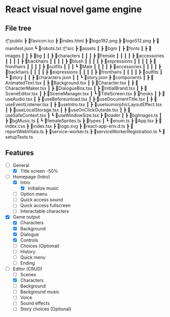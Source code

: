 # React visual novel game engine

## File tree

📦public
┣ 📜favicon.ico
┣ 📜index.html
┣ 📜logo192.png
┣ 📜logo512.png
┣ 📜manifest.json
┗ 📜robots.txt
📦src
┣ 📂assets
┃ ┣ 📂bgm
┃ ┣ 📂fonts
┃ ┣ 📂images
┃ ┃ ┣ 📂bg
┃ ┃ ┣ 📂characters
┃ ┃ ┃ ┣ 📂Female
┃ ┃ ┃ ┃ ┣ 📂accessories
┃ ┃ ┃ ┃ ┣ 📂backhairs
┃ ┃ ┃ ┃ ┣ 📂blush
┃ ┃ ┃ ┃ ┣ 📂expressions
┃ ┃ ┃ ┃ ┣ 📂fronthairs
┃ ┃ ┃ ┃ ┣ 📂outfits
┃ ┃ ┃ ┗ 📂Male
┃ ┃ ┃ ┃ ┣ 📂accessories
┃ ┃ ┃ ┃ ┣ 📂backhairs
┃ ┃ ┃ ┃ ┣ 📂expressions
┃ ┃ ┃ ┃ ┣ 📂fronthairs
┃ ┃ ┃ ┃ ┣ 📂outfits
┃ ┗ 📂story
┃ ┃ ┣ 📜characters.json
┃ ┃ ┗ 📜story.json
┣ 📂components
┃ ┣ 📜AnimatedText.tsx
┃ ┣ 📜Background.tsx
┃ ┣ 📜Character.tsx
┃ ┣ 📜CharacterMaker.tsx
┃ ┣ 📜DialogueBox.tsx
┃ ┣ 📜InitialBrand.tsx
┃ ┣ 📜SceneEditor.tsx
┃ ┣ 📜SceneManager.tsx
┃ ┗ 📜TitleScreen.tsx
┣ 📂hooks
┃ ┣ 📜useAudio.tsx
┃ ┣ 📜useBeforeunload.tsx
┃ ┣ 📜useDocumentTitle.tsx
┃ ┣ 📜useEventListener.tsx
┃ ┣ 📜useIntro.tsx
┃ ┣ 📜useIsomorphicLayoutEffect.tsx
┃ ┣ 📜useLocalStorage.tsx
┃ ┣ 📜useOnClickOutside.tsx
┃ ┣ 📜useSafeContext.tsx
┃ ┗ 📜useWindowSize.tsx
┣ 📂loader
┃ ┣ 📜bgImages.ts
┃ ┣ 📜bgMusic.ts
┃ ┗ 📜femaleSprites.ts
┣ 📂types
┃ ┗ 📜enum.ts
┣ 📜App.tsx
┣ 📜index.css
┣ 📜index.tsx
┣ 📜logo.svg
┣ 📜react-app-env.d.ts
┣ 📜reportWebVitals.ts
┣ 📜service-worker.ts
┣ 📜serviceWorkerRegistration.ts
┗ 📜setupTests.ts

## Features

-   [ ] General
    -   [x] Title screen -50%
-   [ ] Homepage (Intro)
    -   [x] Intro
        -   [x] Initialize music
    -   [ ] Option menu
    -   [ ] Quick access sound
    -   [ ] Quick access fullscreen
    -   [ ] Interactable characters
-   [x] Game output
    -   [x] Characters
    -   [x] Background
    -   [x] Dialogue
    -   [x] Controls
    -   [ ] Choices (Optional)
    -   [ ] History
    -   [ ] Quick menu
    -   [ ] Ending
-   [ ] Editor (CRUD)
    -   [ ] Scenes
    -   [x] Characters
    -   [ ] Background
    -   [ ] Background music
    -   [ ] Voice
    -   [ ] Sound effects
    -   [ ] Story choices (Optional)
